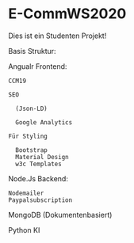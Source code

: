 # E-CommWS2020

Dies ist ein Studenten Projekt!

Basis Struktur:

Angualr Frontend:


    CCM19

    SEO

      (Json-LD)

      Google Analytics
    
    Für Styling

      Bootstrap
      Material Design 
      w3c Templates

Node.Js Backend:


    Nodemailer   
    Paypalsubscription
  
 MongoDB (Dokumentenbasiert)
 
 
Python KI
 
